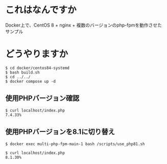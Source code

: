 # これはなんですか
Docker上で、CentOS 8 + nginx + 複数のバージョンのphp-fpmを動作させたサンプル

# どうやりますか
```
$ cd docker/centos84-systemd 
$ bash build.sh 
$ cd ../../
$ docker compose up -d
```

## 使用PHPバージョン確認
```
$ curl localhost/index.php
7.4.33%
```

## 使用PHPバージョンを8.1に切り替え
```
$ docker exec multi-php-fpm-main-1 bash /scripts/use_php81.sh 

$ curl localhost/index.php
8.1.30%
```